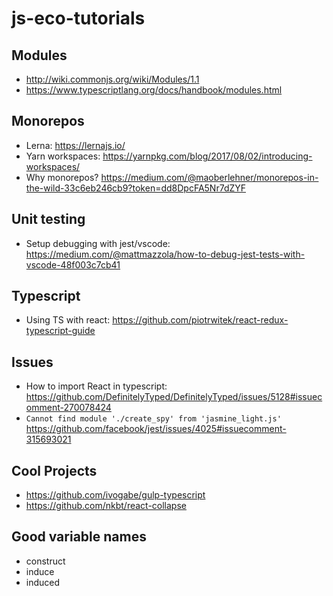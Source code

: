 # js-eco-tutorials
## Modules
- http://wiki.commonjs.org/wiki/Modules/1.1
- https://www.typescriptlang.org/docs/handbook/modules.html

## Monorepos
- Lerna: https://lernajs.io/
- Yarn workspaces: https://yarnpkg.com/blog/2017/08/02/introducing-workspaces/
- Why monorepos? https://medium.com/@maoberlehner/monorepos-in-the-wild-33c6eb246cb9?token=dd8DpcFA5Nr7dZYF

## Unit testing
- Setup debugging with jest/vscode: https://medium.com/@mattmazzola/how-to-debug-jest-tests-with-vscode-48f003c7cb41

## Typescript
- Using TS with react: https://github.com/piotrwitek/react-redux-typescript-guide

## Issues
- How to import React in typescript: https://github.com/DefinitelyTyped/DefinitelyTyped/issues/5128#issuecomment-270078424
- `Cannot find module './create_spy' from 'jasmine_light.js'` https://github.com/facebook/jest/issues/4025#issuecomment-315693021

## Cool Projects
- https://github.com/ivogabe/gulp-typescript
- https://github.com/nkbt/react-collapse

## Good variable names
- construct<thing>
- induce<thing>
- <thing>induced
